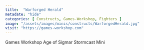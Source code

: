 ```yaml
---
title:  "Warforged Herald"
metadate: "hide"
categories: [ Constructs, Games-Workshop, Fighters ]
image: "/assets/images/minis/constructs/WarforgedHerald.jpg"
visit: "https://games-workshop.com"
---
```

Games Workshop Age of Sigmar Stormcast Mini